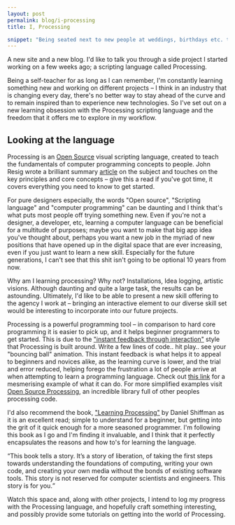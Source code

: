 ```yaml
---
layout: post
permalink: blog/i-processing
title: I, Processing

snippet: "Being seated next to new people at weddings, birthdays etc. the go-to conversation starters pop up early on: 'So, how do you know x?', 'What do you do for a living?'"
---
```


<p>A new site and a new blog.  I'd like to talk you through a side project I started working on a few weeks ago; a scripting language called Processing.</p>

<p>Being a self-teacher for as long as I can remember, I'm constantly learning something new and working on different projects – I think in an industry that is changing every day, there's no better way to stay ahead of the curve and to remain inspired than to experience new technologies. So I've set out on a new learning obsession with the Processing scripting language and the freedom that it offers me to explore in my workflow.</p>

<h2>Looking at the language</h2>

<p>Processing is an <a href="http://www.openprocessing.org">Open Source</a> visual scripting language, created to teach the fundamentals of computer programming concepts to people. John Resig wrote a brilliant summary <a href="http://ejohn.org/blog/overview-of-processing/">article</a> on the subject and touches on the key principles and core concepts – give this a read if you've got time, it covers everything you need to know to get started.</p>

<p>For pure designers especially, the words "Open source", "Scripting language" and "computer programming" can be daunting and I think that's what puts most people off trying something new. Even if you're not a designer, a developer, etc, learning a computer language can be beneficial for a multitude of purposes; maybe you want to make that big app idea you've thought about, perhaps you want a new job in the myriad of new positions that have opened up in the digital space that are ever increasing, even if you just want to learn a new skill. Especially for the future generations, I can't see that this shit isn't going to be optional 10 years from now.</p>

<p>Why am I learning processing? Why not? Installations, Idea logging, artistic visions. Although daunting and quite a large task, the results can be astounding. Ultimately, I'd like to be able to present a new skill offering to the agency I work at – bringing an interactive element to our diverse skill set would be interesting to incorporate into our future projects.</p>

<p>Processing is a powerful programming tool – in comparison to hard core programming it is easier to pick up, and it helps beginner programmers to get started. This is due to the <a href="http://www.riverlogic.com/2011/02/the-demand-for-visual-feedback/">"instant feedback through interaction"</a> style that Processing is built around. Write a few lines of code.. hit play.. see your "bouncing ball" animation. This instant feedback is what helps it to appeal to beginners and novices alike, as the learning curve is lower, and the trial and error reduced, helping forego the frustration a lot of people arrive at when attempting to learn a programming language. Check out <a href="http://gizmodo.com/5053578/beautiful-visuals-created-using-the-processing-programming-language">this link</a> for a mesmerising example of what it can do. For more simplified examples visit <a href="http://www.openprocessing.org/browse/">Open Source Processing</a>, an incredible library full of other peoples processing code.</p>

<p>I'd also recommend the book, <a href="http://www.amazon.co.uk/Learning-Processing-2-0-Programming-Interaction/dp/0123736021">"Learning Processing"</a> by Daniel Shiffman as it is an excellent read; simple to understand for a beginner, but getting into the grit of it quick enough for a more seasoned programmer. I'm following this book as I go and I'm finding it invaluable, and I think that it perfectly encapsulates the reasons and how to's for learning the language.</p>

<p><q>This book tells a story. It’s a story of liberation, of taking the first steps towards understanding the foundations of computing, writing your own code, and creating your own media without the bonds of existing software tools. This story is not reserved for computer scientists and engineers. This story is for you.</q></p>

<p>Watch this space and, along with other projects, I intend to log my progress with the Processing language, and hopefully craft something interesting, and possibly provide some tutorials on getting into the world of Processing.</p>